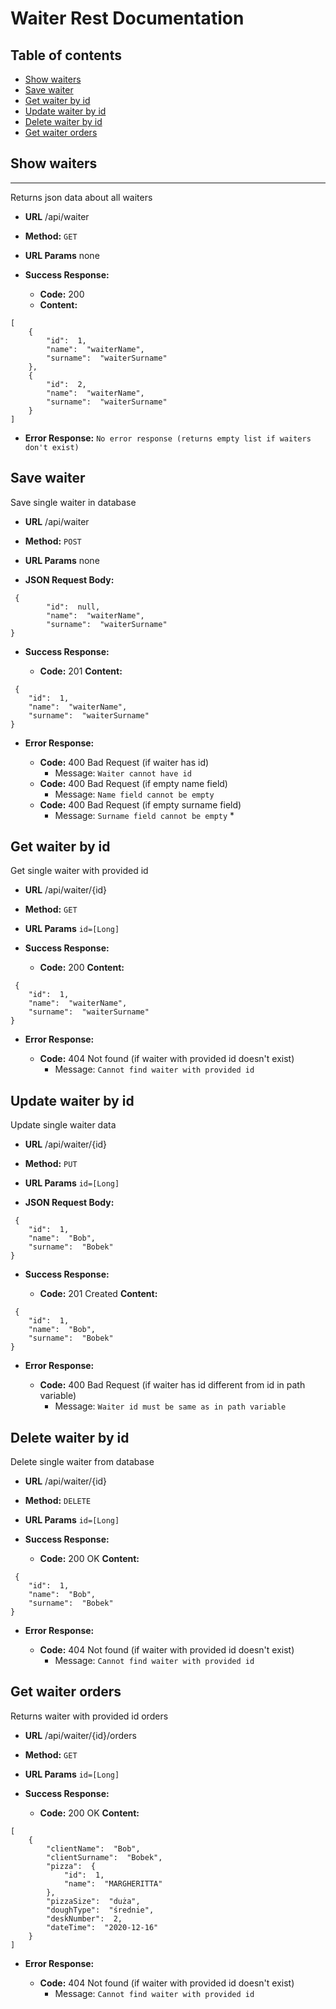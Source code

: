 
# Waiter Rest Documentation

## Table of contents
* [Show waiters](#show-waiters)
* [Save waiter](#save-waiter)
* [Get waiter by id](#get-waiter-by-id)
* [Update waiter by id](#update-waiter-by-id)
* [Delete waiter by id](#delete-waiter-by-id)
* [Get waiter orders](#get-waiter-orders)


## Show waiters
----
  Returns json data about all waiters

* **URL**
  /api/waiter
* **Method:**
  `GET`
*  **URL Params**
none

* **Success Response:**

  * **Code:** 200 
  * **Content:** 
``` 
[
	{
		"id":  1,
		"name":  "waiterName",
		"surname":  "waiterSurname"
	},
	{
		"id":  2,
		"name":  "waiterName",
		"surname":  "waiterSurname"
	}
]
 ```  
* **Error Response:**
```No error response (returns empty list if waiters don't exist)```

## Save waiter

  Save single waiter in database

* **URL**
  /api/waiter
* **Method:**
  `POST`
*  **URL Params**
none

* **JSON Request Body:**
``` 
 {
		"id":  null,
		"name":  "waiterName",
		"surname":  "waiterSurname"
}
 ```
* **Success Response:**

  * **Code:** 201 
    **Content:** 
``` 
 {
	"id":  1,
	"name":  "waiterName",
	"surname":  "waiterSurname"
}
 ```  
* **Error Response:**

  * **Code:** 400 Bad Request (if waiter has id)
    *  Message: ```Waiter cannot have id```
  * **Code:** 400 Bad Request  (if empty name field)
    * Message: ```Name field cannot be empty```
   * **Code:** 400 Bad Request  (if empty surname field)
	    * Message: ```Surname field cannot be empty```  * 

## Get waiter by id

  Get single waiter with provided id

* **URL**
  /api/waiter/{id}
* **Method:**
  `GET`
*  **URL Params**
    `id=[Long]`

* **Success Response:**

  * **Code:** 200
    **Content:** 
``` 
 {
	"id":  1,
	"name":  "waiterName",
	"surname":  "waiterSurname"
}
 ```  
* **Error Response:**

  * **Code:** 404 Not found (if waiter with provided id doesn't exist)
    * Message: ``` Cannot find waiter with provided id ``` 
## Update waiter by id

  Update single waiter data

* **URL**
  /api/waiter/{id}
* **Method:**
  `PUT`
*  **URL Params**
    `id=[Long]`

* **JSON Request Body:**
``` 
 {
	"id":  1,
	"name":  "Bob",
	"surname":  "Bobek"
}
 ```
* **Success Response:**

  * **Code:** 201 Created
    **Content:** 
``` 
 {
	"id":  1,
	"name":  "Bob",
	"surname":  "Bobek"
}
 ```  
* **Error Response:**

  * **Code:** 400 Bad Request (if waiter has id different from id in path variable)
    * Message: ```Waiter id must be same as in path variable```
## Delete waiter by id

  Delete single waiter from database

* **URL**
  /api/waiter/{id}
* **Method:**
  `DELETE`
*  **URL Params**
    `id=[Long]`

* **Success Response:**

  * **Code:** 200 OK
    **Content:** 
``` 
 {
	"id":  1,
	"name":  "Bob",
	"surname":  "Bobek"
}
 ```  
* **Error Response:**

  * **Code:** 404 Not found (if waiter with provided id doesn't exist)
    * Message: ```Cannot find waiter with provided id```

## Get waiter orders
  Returns waiter with provided id orders

* **URL**
  /api/waiter/{id}/orders
* **Method:**
  `GET`
*  **URL Params**
    `id=[Long]`

* **Success Response:**

  * **Code:** 200 OK
    **Content:** 
``` 
[
	{
		"clientName":  "Bob",
		"clientSurname":  "Bobek",
		"pizza":  {
			"id":  1,
			"name":  "MARGHERITTA"
		},
		"pizzaSize":  "duża",
		"doughType":  "średnie",
		"deskNumber":  2,
		"dateTime":  "2020-12-16"
	}
]
 ```  
* **Error Response:**

  * **Code:** 404 Not found (if waiter with provided id doesn't exist)
    * Message: ``` Cannot find waiter with provided id ``` 


